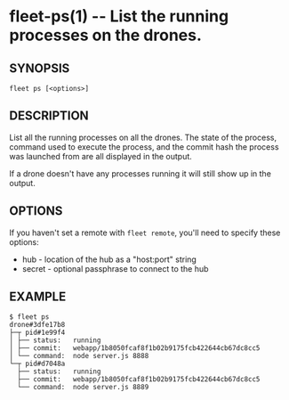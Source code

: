 fleet-ps(1) -- List the running processes on the drones.
========================================================

## SYNOPSIS

    fleet ps [<options>]

## DESCRIPTION

List all the running processes on all the drones. The state of the process,
command used to execute the process, and the commit hash the process was
launched from are all displayed in the output.

If a drone doesn't have any processes running it will still show up in the
output.

## OPTIONS

If you haven't set a remote with `fleet remote`, you'll need to specify these
options:

* hub - location of the hub as a "host:port" string
* secret - optional passphrase to connect to the hub

## EXAMPLE

    $ fleet ps
    drone#3dfe17b8
    ├─┬ pid#1e99f4
    │ ├── status:   running
    │ ├── commit:   webapp/1b8050fcaf8f1b02b9175fcb422644cb67dc8cc5
    │ └── command:  node server.js 8888
    └─┬ pid#d7048a
      ├── status:   running
      ├── commit:   webapp/1b8050fcaf8f1b02b9175fcb422644cb67dc8cc5
      └── command:  node server.js 8889
